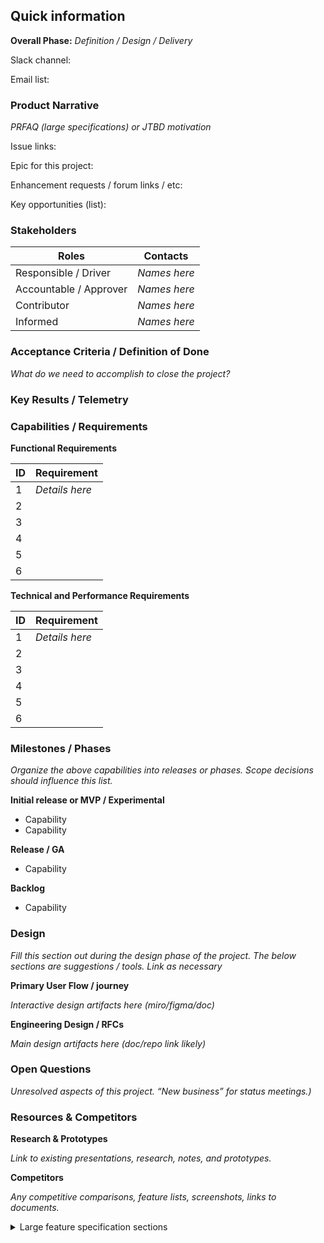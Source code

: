 

## Quick information

**Overall Phase:** _Definition / Design / Delivery_

Slack channel:

Email list:

### Product Narrative

_PRFAQ (large specifications) or JTBD motivation_

Issue links:

Epic for this project: 

Enhancement requests / forum links / etc: 

Key opportunities (list):

### Stakeholders

|Roles|Contacts|
| --- | --- |
|Responsible / Driver| _Names here_ |
|Accountable / Approver | _Names here_ |
|Contributor | _Names here_ |
|Informed | _Names here_ |

### Acceptance Criteria / Definition of Done
_What do we need to accomplish to close the project?_ 

### Key Results / Telemetry


### Capabilities / Requirements

**Functional Requirements**

|ID|Requirement|
| --- | --- |
|1| _Details here_ |
|2| |
|3| |
|4| |
|5| |
|6| |


**Technical and Performance Requirements**

|ID|Requirement|
| --- | --- |
|1| _Details here_ |
|2| |
|3| |
|4| |
|5| |
|6| |

### Milestones / Phases
_Organize the above capabilities into releases or phases. Scope decisions should influence this list._

**Initial release or MVP / Experimental**

* Capability 
* Capability

**Release / GA**

* Capability

**Backlog**
* Capability 

### Design
_Fill this section out during the design phase of the project. The below sections are suggestions / tools. Link as necessary_

**Primary User Flow / journey**

_Interactive design artifacts here (miro/figma/doc)_

**Engineering Design / RFCs**

_Main design artifacts here (doc/repo link likely)_

### Open Questions
_Unresolved aspects of this project. “New business” for status meetings.)_


### Resources & Competitors

**Research & Prototypes**

_Link to existing presentations, research, notes, and prototypes._

**Competitors**

_Any competitive comparisons, feature lists, screenshots, links to documents._

<details>
	<summary>Large feature specification sections</summary>


### Decision History / Log
_Log important decisions._

* 2023-xx-yy Something was decided. Meeting recording

### Patents
_Evaluate if this project contains any patents and, if so, that the design process accounts for this within a year from when the design is publicly disclosed._

This project POTENTIALLY CONTAINS PATENTS. 

This project has NO PATENTS.

### Licensing Considerations
_How will this feature be sold? Updates to pricing / feature list pages. Link to licensing guide (once we create it)_

This capability is licensed ...

This capability ships with ...

</details>